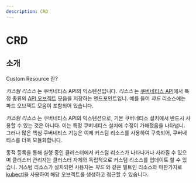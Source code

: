 ```yaml
---
description: CRD
---
```


# CRD

## 소개

Custom Resource 란?

_커스텀 리소스_ 는 쿠버네티스 API의 익스텐션입니다. _리소스_ 는 [쿠버네티스 API](https://kubernetes.io/ko/docs/reference/using-api/api-overview/)에서 특정 종류의 [API 오브젝트](https://kubernetes.io/ko/docs/concepts/overview/working-with-objects/kubernetes-objects/) 모음을 저장하는 엔드포인트입니. 예를 들어 _파드_ 리소스에는 파드 오브젝트 모음이 포함되어 있습니다.

_커스텀 리소스_ 는 쿠버네티스 API의 익스텐션으로, 기본 쿠버네티스 설치에서 반드시 사용할 수 있는 것은 아니다. 이는 특정 쿠버네티스 설치에 수정이 가해졌음을 나타냅니. 그러나 많은 핵심 쿠버네티스 기능은 이제 커스텀 리소스를 사용하여 구축되어, 쿠버네티스를 더욱 모듈화합니다.

동적 등록을 통해 실행 중인 클러스터에서 커스텀 리소스가 나타나거나 사라질 수 있으며 클러스터 관리자는 클러스터 자체와 독립적으로 커스텀 리소스를 업데이트 할 수 있습니. 커스텀 리소스가 설치되면 사용자는 _파드_ 와 같은 빌트인 리소스와 마찬가지로 [kubectl](https://kubernetes.io/ko/docs/reference/kubectl/overview/)을 사용하여 해당 오브젝트를 생성하고 접근할 수 있습니다.





